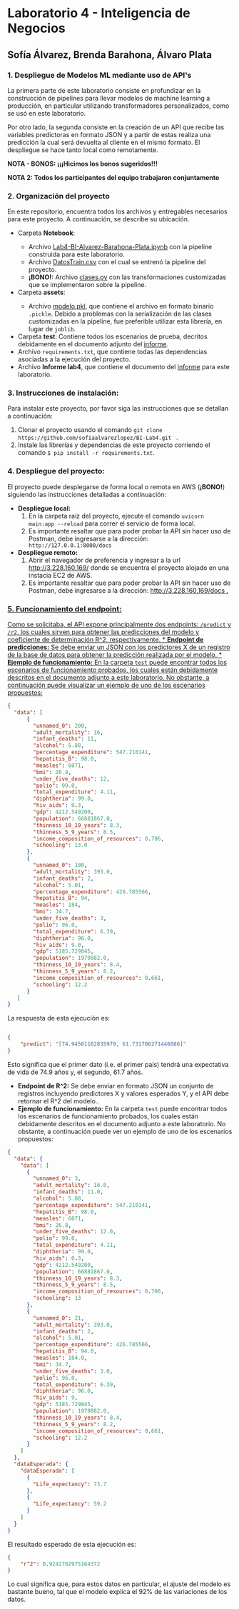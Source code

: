 # Laboratorio 4 - Inteligencia de Negocios 
## Sofía Álvarez, Brenda Barahona, Álvaro Plata

<h3>1. Despliegue de Modelos ML mediante uso de API's</h3>

La primera parte de este laboratorio consiste en profundizar en la construcción de pipelines para llevar modelos de machine learning a producción, en particular utilizando transformadores personalizados, como se usó en este laboratorio.

Por otro lado, la segunda consiste en la creación de un API que recibe las variables predictoras en formato JSON y a partir de estas realiza una predicción la cual será devuelta al cliente en el mismo formato. El despliegue se hace tanto local como remotamente.

<b>NOTA - BONOS: ¡¡¡Hicimos los bonos sugeridos!!!</b>

<b>NOTA 2: Todos los participantes del equipo trabajaron conjuntamente </b>

<h3>2. Organización del proyecto</h3>
En este repositorio, encuentra todos los archivos y entregables necesarios para este proyecto. A continuación, se describe su ubicación.
<ul>
  <li>Carpeta <b>Notebook</b>:</li>
  <ul>
      <li> Archivo <a href="https://github.com/sofiaalvarezlopez/BI-Lab4/blob/main/Notebook/Lab4-BI-Alvarez-Barahona-Plata.ipynb" target="_blank">Lab4-BI-Alvarez-Barahona-Plata.ipynb</a> con la pipeline construida para este laboratorio. </li>
      <li> Archivo <a href="https://github.com/sofiaalvarezlopez/BI-Lab4/blob/main/Notebook/DatosTrain.csv" target="_blank">DatosTrain.csv</a> con el cual se entrenó la pipeline del proyecto. </li>
      <li> <b>¡BONO!:</b> Archivo <a href="https://github.com/sofiaalvarezlopez/BI-Lab4/blob/main/Notebook/clases.py" target="_blank">clases.py</a> con las transformaciones customizadas que se implementaron sobre la pipeline. </li>
  </ul>
   <li>Carpeta <b>assets</b>:</li>
  <ul>
    <li> Archivo <a href="https://github.com/sofiaalvarezlopez/BI-Lab4/blob/main/assets/modelo.pkl">modelo.pkl</a>, que contiene el archivo en formato binario <code>.pickle</code>. Debido a problemas con la serialización de las clases customizadas en la pipeline, fue preferible utilizar esta librería, en lugar de <code>joblib</code>.
  </ul>
  <li>Carpeta <b>test</b>: Contiene todos los escenarios de prueba, decritos debidamente en el documento adjunto del <a href="https://github.com/sofiaalvarezlopez/BI-Lab4/blob/main/Informe%20lab4.docx"> informe</a>. </li>
  <li> Archivo <code>requirements.txt</code>, que contiene todas las dependencias asociadas a la ejecución del proyecto. </li>
  <li> Archivo <b>Informe lab4</b>, que contiene el documento del <a href="https://github.com/sofiaalvarezlopez/BI-Lab4/blob/main/Informe%20lab4.docx"> informe</a> para este laboratorio.
    
  </ul>
  
<h3>3. Instrucciones de instalación:</h3>
Para instalar este proyecto, por favor siga las instrucciones que se detallan a continuación:
  <ol>
  <li>Clonar el proyecto usando el comando <code>git clone https://github.com/sofiaalvarezlopez/BI-Lab4.git </code> .</li>
  <li>Instale las librerías y dependencias de este proyecto corriendo el comando <code>$ pip install -r requirements.txt</code>. </li>
  </ol>
  
<h3>4. Despliegue del proyecto:</h3>
El proyecto puede desplegarse de forma local o remota en AWS (<b>¡BONO!</b>) siguiendo las instrucciones detalladas a continuación:
  <ul>
    <li>
      <strong>Despliegue local:</strong>
      <ol>
        <li> En la carpeta raíz del proyecto, ejecute el comando <code>uvicorn main:app --reload</code> para correr el servicio de forma local.</li>
         <li>Es importante resaltar que para poder probar la API sin hacer uso de Postman, debe ingresarse a la dirección: <code> http://127.0.0.1:8000/docs </code>  </li>
      </ol>
    </li>
    <li>
      <strong>Despliegue remoto:</strong>
      <ol>
        <li>Abrir el navegador de preferencia y ingresar a la url <a href="http://3.228.160.169"  target="_blank">http://3.228.160.169/</a> donde se encuentra el proyecto alojado en una instacia EC2 de AWS.</li>
        <li>Es importante resaltar que para poder probar la API sin hacer uso de Postman, debe ingresarse a la dirección: <a href="http://3.228.160.169/docs" target="_blank"> http://3.228.160.169/docs </code>.  </li>
      </ol>
    </li>
  </ul>
  
<h3>5. Funcionamiento del endpoint:</h3>
Como se solicitaba, el API expone principalmente dos endpoints: <code>/predict</code> y <code>/r2</code>, los cuales sirven para obtener las predicciones del modelo y coeficiente de determinación R^2, respectivamente.
* <strong>Endpoint de predicciones:</strong> Se debe enviar un JSON con los predictores X de un registro de la base de datos para obtener la predicción realizada por el modelo.</li>
* <strong>Ejemplo de funcionamiento:</strong> En la carpeta <code>test</code> puede encontrar todos los escenarios de funcionamiento probados, los cuales están debidamente descritos en el documento adjunto a este laboratorio. No obstante, a continuación puede visualizar un ejemplo de uno de los escenarios propuestos:

```json
{
  "data": [
      { 
        "unnamed_0": 200,
        "adult_mortality": 16,
        "infant_deaths": 11,
        "alcohol": 5.88,
        "percentage_expenditure": 547.210141,
        "hepatitis_B": 98.0,
        "measles": 6071,
        "bmi": 26.8,
        "under_five_deaths": 12,
        "polio": 99.0,
        "total_expenditure": 4.11,
        "diphtheria": 99.0,
        "hiv_aids": 0.3,
        "gdp": 4212.549200,
        "population": 66881867.0,
        "thinness_10_19_years": 8.3,
        "thinness_5_9_years": 8.5,
        "income_composition_of_resources": 0.706,
        "schooling": 13.0
      },
      {
        "unnamed_0": 100,
        "adult_mortality": 393.0,
        "infant_deaths": 2,
        "alcohol": 5.01,
        "percentage_expenditure": 426.785566,
        "hepatitis_B": 94,
        "measles": 184,
        "bmi": 34.7,
        "under_five_deaths": 3,
        "polio": 96.0,
        "total_expenditure": 6.39,
        "diphtheria": 96.0,
        "hiv_aids": 9.0,
        "gdp": 5185.729845,
        "population": 1979882.0,
        "thinness_10_19_years": 8.4,
        "thinness_5_9_years": 8.2,
        "income_composition_of_resources": 0.661,
        "schooling": 12.2
      }
   ]
}
```

La respuesta de esta ejecución es:

```json

{
    "predict": "[74.94561162835979, 61.731706271446086]"
}

```
Esto significa que el primer dato (i.e. el primer país) tendrá una expectativa de vida de 74.9 años y, el segundo, 61.7 años.

* <strong>Endpoint de R^2:</strong> Se debe enviar en formato JSON un conjunto de registros incluyendo predictores X y valores esperados Y, y el API debe retornar el R^2 del modelo..</li>
* <strong>Ejemplo de funcionamiento:</strong> En la carpeta <code>test</code> puede encontrar todos los escenarios de funcionamiento probados, los cuales están debidamente descritos en el documento adjunto a este laboratorio. No obstante, a continuación puede ver un ejemplo de uno de los escenarios propuestos:
```json
{
  "data": {
    "data": [
      {
        "unnamed_0": 3,
        "adult_mortality": 16.0,
        "infant_deaths": 11.0,
        "alcohol": 5.88,
        "percentage_expenditure": 547.210141,
        "hepatitis_B": 98.0,
        "measles": 6071,
        "bmi": 26.8,
        "under_five_deaths": 12.0,
        "polio": 99.0,
        "total_expenditure": 4.11,
        "diphtheria": 99.0,
        "hiv_aids": 0.3,
        "gdp": 4212.549200,
        "population": 66881867.0,
        "thinness_10_19_years": 8.3,
        "thinness_5_9_years": 8.5,
        "income_composition_of_resources": 0.706,
        "schooling": 13
      },
      {
        "unnamed_0": 21,
        "adult_mortality": 393.0,
        "infant_deaths": 2,
        "alcohol": 5.01,
        "percentage_expenditure": 426.785566,
        "hepatitis_B": 94.0,
        "measles": 184.0,
        "bmi": 34.7,
        "under_five_deaths": 3.0,
        "polio": 96.0,
        "total_expenditure": 6.39,
        "diphtheria": 96.0,
        "hiv_aids": 9,
        "gdp": 5185.729845,
        "population": 1979882.0,
        "thinness_10_19_years": 8.4,
        "thinness_5_9_years": 8.2,
        "income_composition_of_resources": 0.661,
        "schooling": 12.2
      }
    ]
  },
  "dataEsperada": {
    "dataEsperada": [
      {
        "Life_expectancy": 73.7
      },
      {
        "Life_expectancy": 59.2
      }
    ]
  }
}
```
El resultado esperado de esta ejecución es:
```json
{
    "r^2": 0.9242702975164372
}
```
Lo cual significa que, para estos datos en particular, el ajuste del modelo es bastante bueno, tal que el modelo explica el 92% de las variaciones de los datos.

